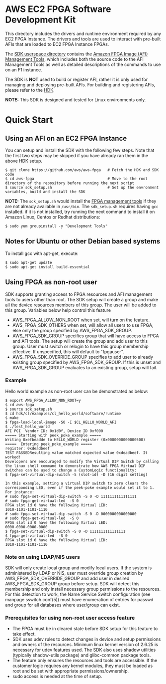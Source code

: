 # AWS EC2 FPGA Software Development Kit

This directory includes the drivers and runtime environment required by any EC2 FPGA Instance. The drivers and tools are used to interact with pre-built AFIs that are loaded to EC2 FPGA Instance FPGAs.

The [SDK userspace directory](./userspace) contains the [Amazon FPGA Image (AFI) Management Tools](./userspace/fpga_mgmt_tools/README.md), which includes both the source code to the AFI Management Tools as well as detailed descriptions of the commands to use on an F1 instance.

The SDK is **NOT** used to build or register AFI, rather it is only used for managing and deploying pre-built AFIs. For building and registering AFIs, please refer to the [HDK](../hdk/README.md).

**NOTE:** This SDK is designed and tested for Linux environments only.

# Quick Start

## Using an AFI on an EC2 FPGA Instance

You can setup and install the SDK with the following few steps.  Note that the first two steps may be skipped if you have already ran them in the above HDK setup.

    $ git clone https://github.com/aws/aws-fpga   # Fetch the HDK and SDK code
    $ cd aws-fpga                                 # Move to the root directory of the repository before running the next script
    $ source sdk_setup.sh                         # Set up the envronment variables, build and install the SDK


**NOTE:** The `sdk_setup.sh` would install the [FPGA management tools](./userspace/fpga_mgmt_tools/README.md) if they are not already available in `/usr/bin`. The `sdk_setup.sh` requires having `gcc` installed.  if it is not installed, try running the next command to install it on Amazon Linux, Centos or Redhat distributions:

```
$ sudo yum groupinstall -y "Development Tools"
```

## Notes for Ubuntu or other Debian based systems

To install gcc with apt-get, execute:

```
$ sudo apt-get update
$ sudo apt-get install build-essential
```

## Using FPGA as non-root user

SDK supports granting access to FPGA resources and AFI management tools to users other than root. The SDK setup will create a group and make all the device resources members of this group. The user will be added to this group. Variables below help control this feature
* AWS_FPGA_ALLOW_NON_ROOT when set, will turn on the feature.
* AWS_FPGA_SDK_OTHERS when set, will allow all users to use FPGA, else only the group specified by AWS_FPGA_SDK_GROUP.
* AWS_FPGA_SDK_GROUP specifies group that will have access to FPGA and AFI tools. The setup will create the group and add user to this group. User must switch or relogin to have this group membership effective. If unspecified, this will default to "fpgauser".
* AWS_FPGA_SDK_OVERRIDE_GROUP specifies to add user to already existing group specified by AWS_FPGA_SDK_GROUP. If this is unset and AWS_FPGA_SDK_GROUP evaluates to an  existing group, setup will fail.

### Example
Hello world example as non-root user can be demonstrated as below:

```
$ export AWS_FPGA_ALLOW_NON_ROOT=y
$ cd aws-fpga
$ source sdk_setup.sh
$ cd hdk/cl/examples/cl_hello_world/software/runtime
$ make
$ fpga-load-local-image -S0 -I $CL_HELLO_WORLD_AFI
$ ./test_hello_world
AFI PCI  Vendor ID: 0x1d0f, Device ID 0xf000
===== Starting with peek_poke_example =====
Writing 0xefbeadde to HELLO_WORLD register (0x0000000000000500)
=====  Entering peek_poke_example =====
register: 0xdeadbeef
TEST PASSEDResulting value matched expected value 0xdeadbeef. It worked!
Developers are encouraged to modify the Virtual DIP Switch by calling the linux shell command to demonstrate how AWS FPGA Virtual DIP switches can be used to change a CustomLogic functionality:
$ fpga-set-virtual-dip-switch -S (slot-id) -D (16 digit setting)

In this example, setting a virtual DIP switch to zero clears the corresponding LED, even if the peek-poke example would set it to 1.
For instance:
# sudo fpga-set-virtual-dip-switch -S 0 -D 1111111111111111
# sudo fpga-get-virtual-led  -S 0
FPGA slot id 0 have the following Virtual LED:
1010-1101-1101-1110
# sudo fpga-set-virtual-dip-switch -S 0 -D 0000000000000000
# sudo fpga-get-virtual-led  -S 0
FPGA slot id 0 have the following Virtual LED:
0000-0000-0000-0000
$ fpga-set-virtual-dip-switch -S 0 -D 1111111111111111
$ fpga-get-virtual-led  -S 0
FPGA slot id 0 have the following Virtual LED:
1010-1101-1101-1110
```

### Note on using LDAP/NIS users

SDK will only create local group and modify local users. If the system is administered by LDAP or NIS, user must override group creation by AWS_FPGA_SDK_OVERRIDE_GROUP and add user in desired AWS_FPGA_SDK_GROUP group before setup. SDK will detect this membership and only install necessary group permissions to the resources. For this detection to work, the Name Service Switch configuration (see manpage sswitch.conf(5)) must have enumeration of entries for passwd and group for all databases where user/group can exist.

### Prerequisites for using non-root user access feature

* The FPGA must be in cleared state before SDK setup for this feature to take effect.
* SDK uses udev rules to detect changes in device and setup permissions and owners of the resources. Minimum linux  kernel version of 2.6.25 is necessary for udev features used. The SDK also uses shadow utilities (typically shadow-utils package) and glibc-common package tools.
* The feature only ensures the resources and tools are accessible. If the customer logic requires any kernel modules, they must be loaded as root and be set with appropriate permissions/ownership.
* sudo access is needed at the time of setup.
